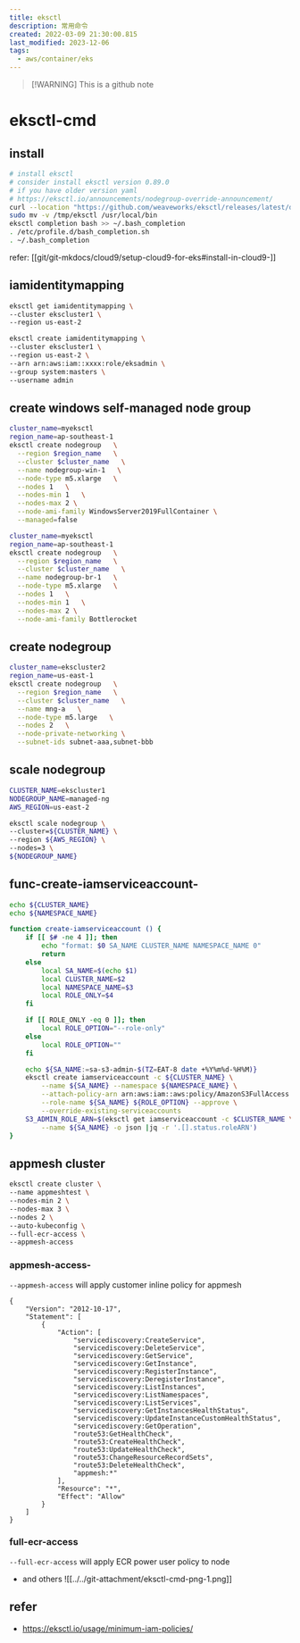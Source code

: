 ```yaml
---
title: eksctl
description: 常用命令
created: 2022-03-09 21:30:00.815
last_modified: 2023-12-06
tags:
  - aws/container/eks
---
```

> [!WARNING] This is a github note

# eksctl-cmd

## install

```sh
# install eksctl
# consider install eksctl version 0.89.0
# if you have older version yaml 
# https://eksctl.io/announcements/nodegroup-override-announcement/
curl --location "https://github.com/weaveworks/eksctl/releases/latest/download/eksctl_$(uname -s)_amd64.tar.gz" | tar xz -C /tmp
sudo mv -v /tmp/eksctl /usr/local/bin
eksctl completion bash >> ~/.bash_completion
. /etc/profile.d/bash_completion.sh
. ~/.bash_completion
```

refer: [[git/git-mkdocs/cloud9/setup-cloud9-for-eks#install-in-cloud9-]] 


## iamidentitymapping

```sh
eksctl get iamidentitymapping \
--cluster ekscluster1 \
--region us-east-2

eksctl create iamidentitymapping \
--cluster ekscluster1 \
--region us-east-2 \
--arn arn:aws:iam::xxxx:role/eksadmin \
--group system:masters \
--username admin 

```

## create windows self-managed node group

```sh
cluster_name=myeksctl
region_name=ap-southeast-1
eksctl create nodegroup   \
  --region $region_name   \
  --cluster $cluster_name   \
  --name nodegroup-win-1   \
  --node-type m5.xlarge   \
  --nodes 1   \
  --nodes-min 1   \
  --nodes-max 2 \
  --node-ami-family WindowsServer2019FullContainer \
  --managed=false
```

```sh
cluster_name=myeksctl
region_name=ap-southeast-1
eksctl create nodegroup   \
  --region $region_name   \
  --cluster $cluster_name   \
  --name nodegroup-br-1   \
  --node-type m5.xlarge   \
  --nodes 1   \
  --nodes-min 1   \
  --nodes-max 2 \
  --node-ami-family Bottlerocket
```


## create nodegroup

```sh
cluster_name=ekscluster2
region_name=us-east-1
eksctl create nodegroup   \
  --region $region_name   \
  --cluster $cluster_name   \
  --name mng-a   \
  --node-type m5.large   \
  --nodes 2   \
  --node-private-networking \
  --subnet-ids subnet-aaa,subnet-bbb

```


## scale nodegroup

```sh
CLUSTER_NAME=ekscluster1
NODEGROUP_NAME=managed-ng
AWS_REGION=us-east-2

eksctl scale nodegroup \
--cluster=${CLUSTER_NAME} \
--region ${AWS_REGION} \
--nodes=3 \
${NODEGROUP_NAME}

```

## func-create-iamserviceaccount-

```sh
echo ${CLUSTER_NAME}
echo ${NAMESPACE_NAME}

function create-iamserviceaccount () {
    if [[ $# -ne 4 ]]; then
        echo "format: $0 SA_NAME CLUSTER_NAME NAMESPACE_NAME 0"
        return
    else
        local SA_NAME=$(echo $1)
        local CLUSTER_NAME=$2
        local NAMESPACE_NAME=$3
        local ROLE_ONLY=$4
    fi

    if [[ ROLE_ONLY -eq 0 ]]; then
        local ROLE_OPTION="--role-only"
    else
        local ROLE_OPTION=""
    fi

    echo ${SA_NAME:=sa-s3-admin-$(TZ=EAT-8 date +%Y%m%d-%H%M)}
    eksctl create iamserviceaccount -c ${CLUSTER_NAME} \
        --name ${SA_NAME} --namespace ${NAMESPACE_NAME} \
        --attach-policy-arn arn:aws:iam::aws:policy/AmazonS3FullAccess \
        --role-name ${SA_NAME} ${ROLE_OPTION} --approve \
        --override-existing-serviceaccounts
    S3_ADMIN_ROLE_ARN=$(eksctl get iamserviceaccount -c $CLUSTER_NAME \
        --name ${SA_NAME} -o json |jq -r '.[].status.roleARN')
}
```

## appmesh cluster

```sh
eksctl create cluster \
--name appmeshtest \
--nodes-min 2 \
--nodes-max 3 \
--nodes 2 \
--auto-kubeconfig \
--full-ecr-access \
--appmesh-access

```

### appmesh-access-

`--appmesh-access` will apply customer inline policy for appmesh

```
{
    "Version": "2012-10-17",
    "Statement": [
        {
            "Action": [
                "servicediscovery:CreateService",
                "servicediscovery:DeleteService",
                "servicediscovery:GetService",
                "servicediscovery:GetInstance",
                "servicediscovery:RegisterInstance",
                "servicediscovery:DeregisterInstance",
                "servicediscovery:ListInstances",
                "servicediscovery:ListNamespaces",
                "servicediscovery:ListServices",
                "servicediscovery:GetInstancesHealthStatus",
                "servicediscovery:UpdateInstanceCustomHealthStatus",
                "servicediscovery:GetOperation",
                "route53:GetHealthCheck",
                "route53:CreateHealthCheck",
                "route53:UpdateHealthCheck",
                "route53:ChangeResourceRecordSets",
                "route53:DeleteHealthCheck",
                "appmesh:*"
            ],
            "Resource": "*",
            "Effect": "Allow"
        }
    ]
}
```


### full-ecr-access

`--full-ecr-access` will apply ECR power user policy to node

- and others
![[../../git-attachment/eksctl-cmd-png-1.png]]


## refer
- https://eksctl.io/usage/minimum-iam-policies/



